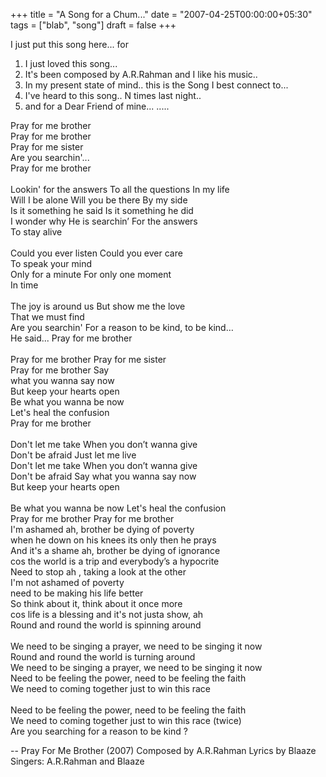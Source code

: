 +++
title = "A Song for a Chum..."
date = "2007-04-25T00:00:00+05:30"
tags = ["blab", "song"]
draft = false
+++

I just put this song here... for

1.  I just loved this song...
2.  It's been composed by A.R.Rahman and I like his music..
3.  In my present state of mind.. this is the Song I best connect to...
4.  I've heard to this song.. N times last night..
5.  and for a Dear Friend of mine... .....

<p class="verse">
Pray for me brother<br />
Pray for me brother<br />
Pray for me sister<br />
Are you searchin'...<br />
Pray for me brother<br />
<br />
Lookin' for the answers To all the questions In my life<br />
Will I be alone Will you be there By my side<br />
Is it something he said Is it something he did<br />
I wonder why He is searchin’ For the answers<br />
To stay alive<br />
<br />
Could you ever listen Could you ever care<br />
To speak your mind<br />
Only for a minute For only one moment<br />
In time<br />
<br />
The joy is around us But show me the love<br />
That we must find<br />
Are you searchin' For a reason to be kind, to be kind…<br />
He said... Pray for me brother<br />
<br />
Pray for me brother Pray for me sister<br />
Pray for me brother Say<br />
what you wanna say now<br />
But keep your hearts open<br />
Be what you wanna be now<br />
Let's heal the confusion<br />
Pray for me brother<br />
<br />
Don't let me take When you don’t wanna give<br />
Don't be afraid Just let me live<br />
Don't let me take When you don’t wanna give<br />
Don't be afraid Say what you wanna say now<br />
But keep your hearts open<br />
<br />
Be what you wanna be now Let's heal the confusion<br />
Pray for me brother Pray for me brother<br />
I'm ashamed ah, brother be dying of poverty<br />
when he down on his knees its only then he prays<br />
And it's a shame ah, brother be dying of ignorance<br />
cos the world is a trip and everybody’s a hypocrite<br />
Need to stop ah , taking a look at the other<br />
I'm not ashamed of poverty<br />
need to be making his life better<br />
So think about it, think about it once more<br />
cos life is a blessing and it's not justa show, ah<br />
Round and round the world is spinning around<br />
<br />
We need to be singing a prayer, we need to be singing it now<br />
Round and round the world is turning around<br />
We need to be singing a prayer, we need to be singing it now<br />
Need to be feeling the power, need to be feeling the faith<br />
We need to coming together just to win this race<br />
<br />
Need to be feeling the power, need to be feeling the faith<br />
We need to coming together just to win this race (twice)<br />
Are you searching for a reason to be kind ?<br />
</p>

-- Pray For Me Brother (2007)
Composed by A.R.Rahman
Lyrics by Blaaze
Singers: A.R.Rahman and Blaaze
